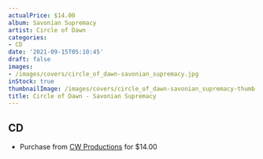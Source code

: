 ```yaml
---
actualPrice: $14.00
album: Savonian Supremacy
artist: Circle of Dawn
categories:
- CD
date: '2021-09-15T05:10:45'
draft: false
images:
- /images/covers/circle_of_dawn-savonian_supremacy.jpg
inStock: true
thumbnailImage: /images/covers/circle_of_dawn-savonian_supremacy-thumb.jpg
title: Circle of Dawn - Savonian Supremacy
---
```


## CD
* Purchase from [CW Productions](https://shop.cwproductions.net/products/circle-of-dawn-savonian-supremacy-cd-1) for $14.00
